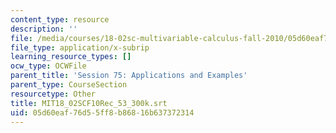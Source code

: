 ```yaml
---
content_type: resource
description: ''
file: /media/courses/18-02sc-multivariable-calculus-fall-2010/05d60eaf76d55ff8b86816b637372314_MIT18_02SCF10Rec_53_300k.vtt
file_type: application/x-subrip
learning_resource_types: []
ocw_type: OCWFile
parent_title: 'Session 75: Applications and Examples'
parent_type: CourseSection
resourcetype: Other
title: MIT18_02SCF10Rec_53_300k.srt
uid: 05d60eaf-76d5-5ff8-b868-16b637372314
---
```

